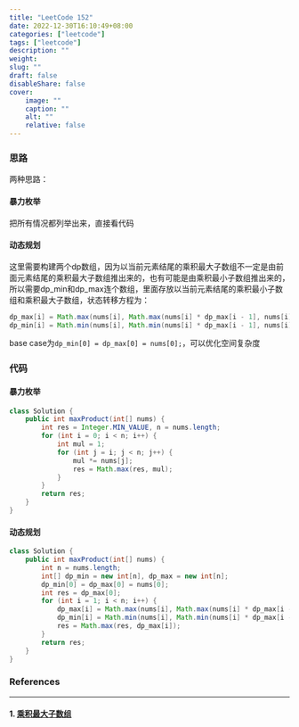 ```yaml
---
title: "LeetCode 152"
date: 2022-12-30T16:10:49+08:00
categories: ["leetcode"]
tags: ["leetcode"]
description: ""
weight:
slug: ""
draft: false
disableShare: false
cover:
    image: ""
    caption: ""
    alt: ""
    relative: false
---
```


### 思路

两种思路：

#### 暴力枚举

把所有情况都列举出来，直接看代码

#### 动态规划

这里需要构建两个dp数组，因为以当前元素结尾的乘积最大子数组不一定是由前面元素结尾的乘积最大子数组推出来的，也有可能是由乘积最小子数组推出来的，所以需要dp_min和dp_max连个数组，里面存放以当前元素结尾的乘积最小子数组和乘积最大子数组，状态转移方程为：

```java
dp_max[i] = Math.max(nums[i], Math.max(nums[i] * dp_max[i - 1], nums[i] * dp_min[i - 1]));
dp_min[i] = Math.min(nums[i], Math.min(nums[i] * dp_max[i - 1], nums[i] * dp_min[i - 1]));
```

base case为`dp_min[0] = dp_max[0] = nums[0];`，可以优化空间复杂度

### 代码

#### 暴力枚举

```java
class Solution {
    public int maxProduct(int[] nums) {
        int res = Integer.MIN_VALUE, n = nums.length;
        for (int i = 0; i < n; i++) {
            int mul = 1;
            for (int j = i; j < n; j++) {
                mul *= nums[j];
                res = Math.max(res, mul);
            }
        }
        return res;
    }
}
```

#### 动态规划

```java
class Solution {
    public int maxProduct(int[] nums) {
        int n = nums.length;
        int[] dp_min = new int[n], dp_max = new int[n];
        dp_min[0] = dp_max[0] = nums[0];
        int res = dp_max[0];
        for (int i = 1; i < n; i++) {
            dp_max[i] = Math.max(nums[i], Math.max(nums[i] * dp_max[i - 1], nums[i] * dp_min[i - 1]));
            dp_min[i] = Math.min(nums[i], Math.min(nums[i] * dp_max[i - 1], nums[i] * dp_min[i - 1]));
            res = Math.max(res, dp_max[i]);
        }
        return res;
    }
}
```

### References

---

#### 1. [乘积最大子数组](https://leetcode.cn/problems/maximum-product-subarray/)
